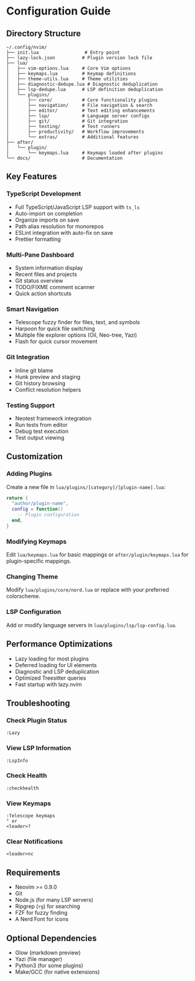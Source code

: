 # Configuration Guide

## Directory Structure

```
~/.config/nvim/
├── init.lua                 # Entry point
├── lazy-lock.json          # Plugin version lock file
├── lua/
│   ├── vim-options.lua     # Core Vim options
│   ├── keymaps.lua         # Keymap definitions
│   ├── theme-utils.lua     # Theme utilities
│   ├── diagnostic-dedupe.lua # Diagnostic deduplication
│   ├── lsp-dedupe.lua      # LSP definition deduplication
│   └── plugins/
│       ├── core/           # Core functionality plugins
│       ├── navigation/     # File navigation & search
│       ├── editor/         # Text editing enhancements
│       ├── lsp/            # Language server configs
│       ├── git/            # Git integration
│       ├── testing/        # Test runners
│       ├── productivity/   # Workflow improvements
│       └── extras/         # Additional features
├── after/
│   └── plugin/
│       └── keymaps.lua     # Keymaps loaded after plugins
└── docs/                   # Documentation
```

## Key Features

### TypeScript Development
- Full TypeScript/JavaScript LSP support with `ts_ls`
- Auto-import on completion
- Organize imports on save
- Path alias resolution for monorepos
- ESLint integration with auto-fix on save
- Prettier formatting

### Multi-Pane Dashboard
- System information display
- Recent files and projects
- Git status overview
- TODO/FIXME comment scanner
- Quick action shortcuts

### Smart Navigation
- Telescope fuzzy finder for files, text, and symbols
- Harpoon for quick file switching
- Multiple file explorer options (Oil, Neo-tree, Yazi)
- Flash for quick cursor movement

### Git Integration
- Inline git blame
- Hunk preview and staging
- Git history browsing
- Conflict resolution helpers

### Testing Support
- Neotest framework integration
- Run tests from editor
- Debug test execution
- Test output viewing

## Customization

### Adding Plugins
Create a new file in `lua/plugins/[category]/[plugin-name].lua`:

```lua
return {
  "author/plugin-name",
  config = function()
    -- Plugin configuration
  end,
}
```

### Modifying Keymaps
Edit `lua/keymaps.lua` for basic mappings or `after/plugin/keymaps.lua` for plugin-specific mappings.

### Changing Theme
Modify `lua/plugins/core/nord.lua` or replace with your preferred colorscheme.

### LSP Configuration
Add or modify language servers in `lua/plugins/lsp/lsp-config.lua`.

## Performance Optimizations

- Lazy loading for most plugins
- Deferred loading for UI elements
- Diagnostic and LSP deduplication
- Optimized Treesitter queries
- Fast startup with lazy.nvim

## Troubleshooting

### Check Plugin Status
```vim
:Lazy
```

### View LSP Information
```vim
:LspInfo
```

### Check Health
```vim
:checkhealth
```

### View Keymaps
```vim
:Telescope keymaps
" or
<leader>?
```

### Clear Notifications
```vim
<leader>nc
```

## Requirements

- Neovim >= 0.9.0
- Git
- Node.js (for many LSP servers)
- Ripgrep (`rg`) for searching
- FZF for fuzzy finding
- A Nerd Font for icons

## Optional Dependencies

- Glow (markdown preview)
- Yazi (file manager)
- Python3 (for some plugins)
- Make/GCC (for native extensions)